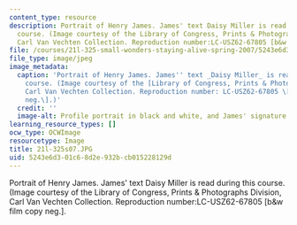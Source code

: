 ```yaml
---
content_type: resource
description: Portrait of Henry James. James' text Daisy Miller is read during this
  course. (Image courtesy of the Library of Congress, Prints & Photographs Division,
  Carl Van Vechten Collection. Reproduction number:LC-USZ62-67805 [b&w film copy neg.].
file: /courses/21l-325-small-wonders-staying-alive-spring-2007/5243e6d301c68d2e932bcb015228129d_21l-325s07.JPG
file_type: image/jpeg
image_metadata:
  caption: 'Portrait of Henry James. James'' text _Daisy Miller_ is read during this
    course. (Image courtesy of the [Library of Congress, Prints & Photographs Division](http://www.loc.gov/rr/print/),
    Carl Van Vechten Collection. Reproduction number: LC-USZ62-67805 \[b&w film copy
    neg.\].)'
  credit: ''
  image-alt: Profile portrait in black and white, and James' signature appears below.
learning_resource_types: []
ocw_type: OCWImage
resourcetype: Image
title: 21l-325s07.JPG
uid: 5243e6d3-01c6-8d2e-932b-cb015228129d
---
```

Portrait of Henry James. James' text Daisy Miller is read during this course. (Image courtesy of the Library of Congress, Prints & Photographs Division, Carl Van Vechten Collection. Reproduction number:LC-USZ62-67805 [b&w film copy neg.].

